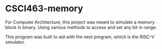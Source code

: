 # CSCI463-memory
For Computer Architecture, this project was meant to simulate a memory block in binary. Using various methods to access and set any bit in range.

This program was built to aid with the next program, which is the RISC-V simulator.
